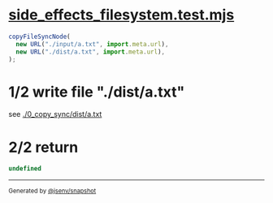 # [side_effects_filesystem.test.mjs](../../side_effects_filesystem.test.mjs)

```js
copyFileSyncNode(
  new URL("./input/a.txt", import.meta.url),
  new URL("./dist/a.txt", import.meta.url),
);
```

# 1/2 write file "./dist/a.txt"

see [./0_copy_sync/dist/a.txt](./0_copy_sync/dist/a.txt)

# 2/2 return

```js
undefined
```

---

<sub>
  Generated by <a href="https://github.com/jsenv/core/tree/main/packages/independent/snapshot">@jsenv/snapshot</a>
</sub>
